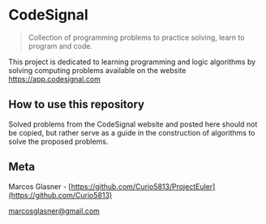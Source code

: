 # CodeSignal

> Collection of programming problems to practice solving, learn to program and code.

This project is dedicated to learning programming and logic algorithms by solving computing problems available on the website https://app.codesignal.com


## How to use this repository

Solved problems from the CodeSignal website and posted here should not be copied, but rather serve as a guide in the construction of algorithms to solve the proposed problems.

## Meta

Marcos Glasner - [https://github.com/Curio5813/ProjectEuler](https://github.com/Curio5813)

marcosglasner@gmail.com
